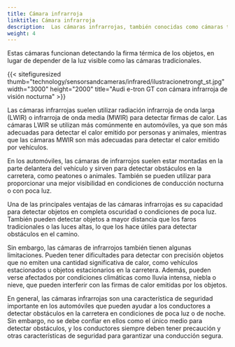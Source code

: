 ```yaml
---
title: Cámara infrarroja
linktitle: Cámara infrarroja
description:  Las cámaras infrarrojas, también conocidas como cámaras térmicas, se utilizan en algunos automóviles para diversos fines, como visión nocturna, detección de peatones y detección de animales.
weight: 4
---
```

<!-- markdownlint-disable MD033 -->

Estas cámaras funcionan detectando la firma térmica de los objetos, en lugar de depender de la luz visible como las cámaras tradicionales.

{{< sitefiguresized thumb="technology/sensorsandcameras/infrared/ilustracionetrongt_st.jpg" width="3000" height="2000" title="Audi e-tron GT con cámara infrarroja de visión nocturna" >}}

Las cámaras infrarrojas suelen utilizar radiación infrarroja de onda larga (LWIR) o infrarroja de onda media (MWIR) para detectar firmas de calor. Las cámaras LWIR se utilizan más comúnmente en automóviles, ya que son más adecuadas para detectar el calor emitido por personas y animales, mientras que las cámaras MWIR son más adecuadas para detectar el calor emitido por vehículos.

En los automóviles, las cámaras de infrarrojos suelen estar montadas en la parte delantera del vehículo y sirven para detectar obstáculos en la carretera, como peatones o animales. También se pueden utilizar para proporcionar una mejor visibilidad en condiciones de conducción nocturna o con poca luz.

Una de las principales ventajas de las cámaras infrarrojas es su capacidad para detectar objetos en completa oscuridad o condiciones de poca luz. También pueden detectar objetos a mayor distancia que los faros tradicionales o las luces altas, lo que los hace útiles para detectar obstáculos en el camino.

Sin embargo, las cámaras de infrarrojos también tienen algunas limitaciones. Pueden tener dificultades para detectar con precisión objetos que no emiten una cantidad significativa de calor, como vehículos estacionados u objetos estacionarios en la carretera. Además, pueden verse afectados por condiciones climáticas como lluvia intensa, niebla o nieve, que pueden interferir con las firmas de calor emitidas por los objetos.

En general, las cámaras infrarrojas son una característica de seguridad importante en los automóviles que pueden ayudar a los conductores a detectar obstáculos en la carretera en condiciones de poca luz o de noche. Sin embargo, no se debe confiar en ellos como el único medio para detectar obstáculos, y los conductores siempre deben tener precaución y otras características de seguridad para garantizar una conducción segura.
